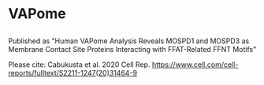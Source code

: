 # VAPome
## 
Published as "Human VAPome Analysis Reveals MOSPD1 and MOSPD3 as Membrane Contact Site Proteins Interacting with FFAT-Related FFNT Motifs"

Please cite: Cabukusta et al. 2020 Cell Rep.
https://www.cell.com/cell-reports/fulltext/S2211-1247(20)31464-9

